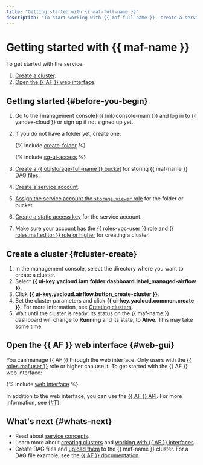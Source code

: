 ```yaml
---
title: "Getting started with {{ maf-full-name }}"
description: "To start working with {{ maf-full-name }}, create a service cluster and open the {{ AF }} web interface."
---
```


# Getting started with {{ maf-name }}

To get started with the service:

1. [Create a cluster](#cluster-create).
1. [Open the {{ AF }} web interface](#web-gui).

## Getting started {#before-you-begin}

1. Go to the [management console]({{ link-console-main }}) and log in to {{ yandex-cloud }} or sign up if not signed up yet.


1. If you do not have a folder yet, create one:

   {% include [create-folder](../_includes/create-folder.md) %}

   {% include [sg-ui-access](../_includes/mdb/maf/note-sg-ui-access.md) %}

1. [Create a {{ objstorage-full-name }} bucket](../storage/operations/buckets/create.md) for storing {{ maf-name }} [DAG files](concepts/index.md#about-the-service).
1. [Create a service account](../iam/operations/sa/create.md).
1. [Assign the service account the `storage.viewer` role](../iam/operations/sa/assign-role-for-sa.md) for the folder or bucket.
1. [Create a static access key](../iam/operations/sa/create-access-key.md) for the service account.
1. [Make sure](../iam/operations/roles/get-assigned-roles.md) your account has the [{{ roles-vpc-user }}](../vpc/security/index.md#vpc-user) role and [{{ roles.maf.editor }} role or higher](security/index.md#roles-list) for creating a cluster.


## Create a cluster {#cluster-create}

1. In the management console, select the directory where you want to create a cluster.
1. Select **{{ ui-key.yacloud.iam.folder.dashboard.label_managed-airflow }}**.
1. Click **{{ ui-key.yacloud.airflow.button_create-cluster }}**.
1. Set the cluster parameters and click **{{ ui-key.yacloud.common.create }}**. For more information, see [Creating clusters](operations/cluster-create.md).
1. Wait until the cluster is ready: its status on the {{ maf-name }} dashboard will change to **Running** and its state, to **Alive**. This may take some time.

## Open the {{ AF }} web interface {#web-gui}

You can manage {{ AF }} through the web interface. Only users with the [{{ roles.maf.user }}](security/index.md#managed-airflow-user) role or higher can use it. To get started with the {{ AF }} web interface:

{% include [web interface](../_includes/mdb/maf/web-interface.md) %}

In addition to the web interface, you can use the [{{ AF }} API](https://airflow.apache.org/docs/apache-airflow/stable/stable-rest-api-ref.html). For more information, see [{#T}](operations/af-interfaces.md).

## What's next {#whats-next}

* Read about [service concepts](concepts/index.md).
* Learn more about [creating clusters](operations/cluster-create.md) and [working with {{ AF }} interfaces](operations/af-interfaces.md).
* Create DAG files and [upload them](operations/upload-dags.md) to the {{ maf-name }} cluster. For a DAG file example, see the [{{ AF }} documentation](https://airflow.apache.org/docs/apache-airflow/stable/tutorial/fundamentals.html).
